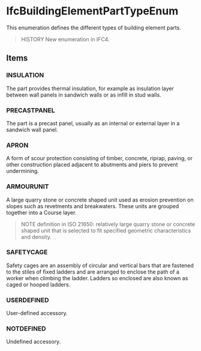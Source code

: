 # IfcBuildingElementPartTypeEnum

This enumeration defines the different types of building element parts.<!-- end of definition -->

> HISTORY  New enumeration in IFC4.

## Items

### INSULATION
The part provides thermal insulation, for example as insulation layer between wall panels in sandwich walls or as infill in stud walls.

### PRECASTPANEL
The part is a precast panel, usually as an internal or external layer in a sandwich wall panel.

### APRON
A form of scour protection consisting of timber, concrete, riprap, paving, or other construction placed adjacent to abutments and piers to prevent undermining.

### ARMOURUNIT
A large quarry stone or concrete shaped unit used as erosion prevention on slopes such as revetments and breakwaters. These units are grouped together into a Course layer.
> NOTE  definition in ISO 21650: relatively large quarry stone or concrete shaped unit that is selected to fit specified geometric characteristics and density.

### SAFETYCAGE
Safety cages are an assembly of circular and vertical bars that are fastened to the stiles of fixed ladders and are arranged to enclose the path of a worker when climbing the ladder. Ladders so enclosed are also known as caged or hooped ladders.

### USERDEFINED
User-defined accessory.

### NOTDEFINED
Undefined accessory.
